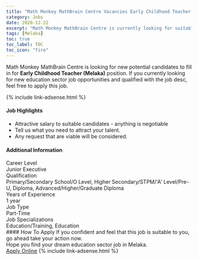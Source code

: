 ```yaml
---
title: "Math Monkey MathBrain Centre Vacancies Early Childhood Teacher (Melaka)" 
category: Jobs 
date: 2020-12-22 
excerpt: "Math Monkey MathBrain Centre is currently looking for suitable person to fill in the Early Childhood Teacher (Melaka) which positioned at Melaka" 
tags: [Melaka] 
toc: true 
toc_label: TOC 
toc_icon: "fire" 
--- 
```


<p>Math Monkey MathBrain Centre is looking for new potential candidates to fill in for <b>Early Childhood Teacher (Melaka)</b> position. If you currently looking for new education sector job opportunities and qualified with the job desc, feel free to apply this job.
</p>{% include link-adsense.html %} 
 <div><div><div><h4>Job Highlights</h4></div></div><div><ul><li><div><div><div><div></div></div></div><div><span>Attractive salary to suitable candidates - anything is negotiable</span></div></div></li><li><div><div><div><div></div></div></div><div><span>Tell us what you need to attract your talent.</span></div></div></li><li><div><div><div><div></div></div></div><div><span>Any request that are viable will be considered.</span></div></div></li></ul></div></div> 
<div><div><div><h4>Additional Information</h4></div></div><div><div><div><div><div><div><div><div><span>Career Level</span></div></div><div><span>Junior Executive</span></div></div></div></div><div><div><div><div><div><span>Qualification</span></div></div><div><span>Primary/Secondary School/O Level, Higher Secondary/STPM/'A' Level/Pre-U, Diploma, Advanced/Higher/Graduate Diploma</span></div></div></div></div><div><div><div><div><div><span>Years of Experience</span></div></div><div><span>1 year</span></div></div></div></div><div><div><div><div><div><span>Job Type</span></div></div><div><span>Part-Time</span></div></div></div></div><div><div><div><div><div><span>Job Specializations</span></div></div><div><span>Education/Training, Education</span></div></div></div></div></div></div></div></div> 
#### How To Apply 
If you confident and feel that this job is suitable to you, go ahead take your action now. <br/> 
Hope you find your dream education sector job in Melaka. <br/> 
<a href="https://www.jobstreet.com.my/en/job/early-childhood-teacher-melaka-4443130?jobId=jobstreet-my-job-4443130&sectionRank=3&token=0~4b505445-0a8b-48fb-9e15-dddd46505d7f&fr=SRP%20View%20In%20New%20Ta" class="btn btn--info" target="_blank" rel="nofollow noopenner">Apply Online</a> 
{% include link-adsense.html %} 